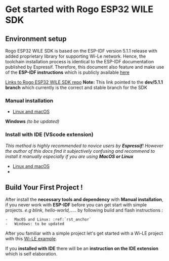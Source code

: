 # Get started with Rogo ESP32 WILE SDK

## Environment setup

Rogo ESP32 WILE SDK is based on the ESP-IDF version 5.1.1 release with added proprietary library for supporting Wi-Le network. Hence, the toolchain installation process is identical to the ESP-IDF documentation published by Espressif. Therefore, this document also feature and make use of the **ESP-IDF instructions** which is publicly available [here](https://docs.espressif.com/projects/esp-idf/en/v5.1.2/esp32/index.html) 

[Links to Rogo ESP32 WILE SDK repo](https://github.com/RogoSolutions/rogo-esp32-sdk/tree/dev/v5.1.1 ':)')
**Note:** This link pointed to the **dev/5.1.1 branch** which currently is the correct and stable branch for the SDK 

### Manual installation 

- [Linux and macOS](./linux_mac_install.rst ':)')

**Windows** *(to be updated)*

### Install with IDE (VScode extension) 
*This method is highly recommended to novice users by **Espressif**! However the author of this docs find it subjectively confusing and recommend to install it manually especially if you are using **MacOS or Linux***

- [Linux and macOS](./vscode_extesion_linux_macos.md ':)')
- 

## Build Your First Project !
After install the **necessary tools and dependency** with **Manual installation**, if you never work with **ESP-IDF** before you can get start with simple projects. *e.g blink, hello-world,.....* by following build and flash instructions :

```{eval-rst}
-   Mac0S and Linux: :ref:`rst_anchor`
-   Windows: to be updated 
```

After you familiar with a simple project let's get started with a Wi-LE project with this [Wi-LE example](./wile_project_start.md ':)').




If you **installed with IDE** there will be an **instruction on the IDE extension** which is self elaboration.